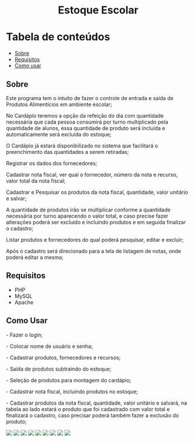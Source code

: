 <h1 align="center">Estoque Escolar</h1>

Tabela de conteúdos
=================
<!--ts-->
   * [Sobre](#Sobre)
   * [Requisitos](#requisitos)
   * [Como usar](#como-usar)
   
<!--te-->
<h2>Sobre</h2>         
<p> Este programa tem o intuito de fazer o controle de entrada e saída de Produtos Alimentícios em ambiente escolar;</p>
<p> No Cardápio teremos a opção da refeição do dia com quantidade necessária que cada pessoa consumirá por turno multiplicado pela quantidade de alunos, essa quantidade de produto será incluída e automaticamente será excluída do estoque;</p>
<p> O Cardápio já estará disponibilizado no sistema que facilitará o preenchimento das quantidades a serem retiradas;</p> 
<p> Registrar os dados dos fornecedores;</p>
<p> Cadastrar nota fiscal, ver qual o fornecedor, número da nota e recurso, valor total da nota fiscal;</p>
<p> Cadastrar e Pesquisar os produtos da nota fiscal, quantidade, valor unitário e salvar;</p>
<p> A quantidade de produtos irão se multiplicar conforme a quantidade necessária por turno aparecendo o valor total, e caso precise fazer alterações poderá ser excluído e incluindo produtos e em seguida finalizar o cadastro;</p>
<p> Listar produtos e fornecedores do qual poderá pesquisar, editar e excluir;</p>
<p> Após o cadastro será direcionado para a tela de listagem de notas, onde poderá editar a mesma;</p>
<h2>Requisitos</h2>
<ul>
  <li>PHP</li>
  <li>MySQL</li>
  <li>Apache</li>
 </ul>


<h2>Como Usar</h2>
<p>- Fazer o login;</p>
<p>- Colocar nome de usuário e senha;</p>
<p>- Cadastrar produtos, fornecedores e recursos;</p>
<p>- Saída de produtos subtraindo do estoque;</p>
<p>- Seleção de produtos para montagem do cardápio;</p>
<p>- Cadastrar nota fiscal, incluindo produtos no estoque;</p>
<p>- Cadastrar produtos da nota fiscal, quantidade, valor unitário e salvará, na tabela ao lado estará o produto que foi cadastrado com valor total e finalizará o cadastro, caso precisar poderá também fazer a exclusão do produto; </p>


<img src="https://i.imgur.com/OOudPWP.png"/>


<img src="https://i.imgur.com/536tmlu.png"/>


 <img src="https://i.imgur.com/LwCvMHu.png"/>
 
 
<img src="https://i.imgur.com/putXi5m.png"/>


<img src="https://i.imgur.com/exYoUgH.png"/>


<img src="https://i.imgur.com/SymB1n1.png"/>


<img src="https://i.imgur.com/WWCVmAy.png"/>


<img src="https://i.imgur.com/qoloBqX.png"/>



<img src="https://i.imgur.com/swh7Om7.png"/>






















   
